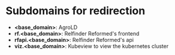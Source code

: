 # Subdomains for redirection

- **\<base_domain\>**: AgroLD
- **rf.\<base_domain\>**: Relfinder Reformed's frontend
- **rfapi.\<base_domain\>**: Relfinder Reformed's api
- **viz.\<base_domain\>**: Kubeview to view the kubernetes cluster